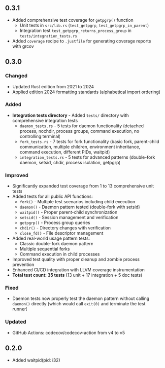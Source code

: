 ## 0.3.1
* Added comprehensive test coverage for `getpgrp()` function
  - Unit tests in `src/lib.rs` (`test_getpgrp`, `test_getpgrp_in_parent`)
  - Integration test `test_getpgrp_returns_process_group` in `tests/integration_tests.rs`
* Added `coverage` recipe to `.justfile` for generating coverage reports with grcov

## 0.3.0

### Changed
* Updated Rust edition from 2021 to 2024
* Applied edition 2024 formatting standards (alphabetical import ordering)

### Added
* **Integration tests directory** - Added `tests/` directory with comprehensive integration tests
  - `daemon_tests.rs` - 5 tests for daemon functionality (detached process, nochdir, process groups, command execution, no controlling terminal)
  - `fork_tests.rs` - 7 tests for fork functionality (basic fork, parent-child communication, multiple children, environment inheritance, command execution, different PIDs, waitpid)
  - `integration_tests.rs` - 5 tests for advanced patterns (double-fork daemon, setsid, chdir, process isolation, getpgrp)

### Improved
* Significantly expanded test coverage from 1 to 13 comprehensive unit tests
* Added tests for all public API functions:
  - `fork()` - Multiple test scenarios including child execution
  - `daemon()` - Daemon pattern tested (double-fork with setsid)
  - `waitpid()` - Proper parent-child synchronization
  - `setsid()` - Session management and verification
  - `getpgrp()` - Process group queries
  - `chdir()` - Directory changes with verification
  - `close_fd()` - File descriptor management
* Added real-world usage pattern tests:
  - Classic double-fork daemon pattern
  - Multiple sequential forks
  - Command execution in child processes
* Improved test quality with proper cleanup and zombie process prevention
* Enhanced CI/CD integration with LLVM coverage instrumentation
* **Total test count: 35 tests** (13 unit + 17 integration + 5 doc tests)

### Fixed
* Daemon tests now properly test the daemon pattern without calling `daemon()` directly
  (which would call `exit(0)` and terminate the test runner)

### Updated
* GitHub Actions: codecov/codecov-action from v4 to v5

## 0.2.0
* Added waitpid(pid: i32)
